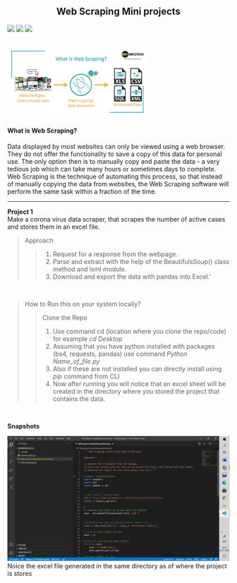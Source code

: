 <h2 align = "center"> Web Scraping Mini projects</h2>

![](https://img.shields.io/badge/Web%20Scraping-BeautifulSoup-blue)
![](https://img.shields.io/badge/Maintained%3F-Yes-yellow)
![](https://img.shields.io/badge/Open%20to%20Contributions-Yes-blue)
<br>
<br>

![](https://github.com/manvi0308/Project-Based-Learning/blob/main/Beginner%20Python%20Projects/Images/webscraping.png)

<h4 align = "left"> What is Web Scraping?</h4>
Data displayed by most websites can only be viewed using a web browser. They do not offer the functionality to save a copy of this data for personal use. The only option then is
to manually copy and paste the data - a very tedious job which can take many hours or sometimes days to complete. Web Scraping is the technique of automating this process, 
so that instead of manually copying the data from websites, the Web Scraping software will perform the same task within a fraction of the time.

<br>

---
**Project 1** <br>
Make a corona virus data scraper, that scrapes the number of active cases and stores them in an excel file.
<br>
>Approach
>>1) Request for a response from the webpage.
>>2) Parse and extract with the help of the BeautifulsSoup() class method and lxml module.
>>3) Download and export the data with pandas into Excel.'
<br>

>How to Run this on your system locally?
>> Clone the Repo
>> 1) Use command cd (location where you clone the repo/code) for example *cd Desktop*
>> 2) Assuming that you have python installed with packages (bs4, requests, pandas) use command *Python Name_of_file.py*
>> 3) Also if these are not installed you can directly install using *pip* command from CLI
>> 4) Now after running you will notice that an excel sheet will be created in the directory where you stored the project that contains the data.
<br>

**Snapshots**

![](https://github.com/manvi0308/Project-Based-Learning/blob/main/Beginner%20Python%20Projects/Images/Screenshot%20(1240).png)
Noice the excel file generated in the same directory as of where the project is stores

